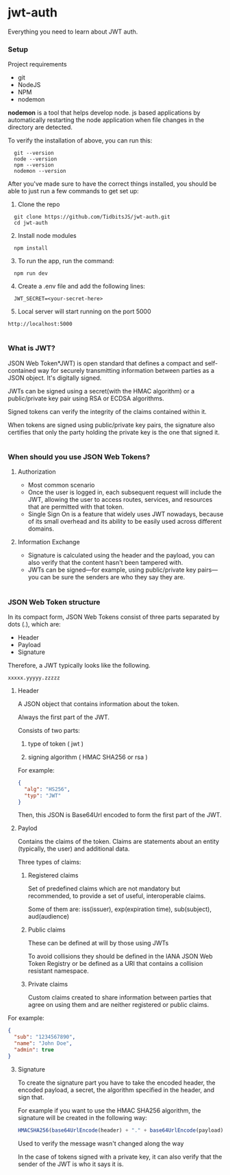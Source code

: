 # jwt-auth

Everything you need to learn about JWT auth.

### Setup

Project requirements

- git
- NodeJS
- NPM
- nodemon

**nodemon** is a tool that helps develop node. js based applications by automatically restarting the node application when file changes in the directory are detected.

To verify the installation of above, you can run this:

```shell
  git --version
  node --version
  npm --version
  nodemon --version
```

After you've made sure to have the correct things installed, you should be able to just run a few commands to get set up:

1. Clone the repo

```shell
  git clone https://github.com/TidbitsJS/jwt-auth.git
  cd jwt-auth
```

2. Install node modules

```shell
  npm install
```

3. To run the app, run the command:

```shell
  npm run dev
```

4. Create a .env file and add the following lines:

```shell
  JWT_SECRET=<your-secret-here>
```

5. Local server will start running on the port 5000

```shell
http://localhost:5000
```

#

### What is JWT?

JSON Web Token\*JWT) is open standard that defines a compact and self-contained way for securely transmitting information between parties as a JSON object. It's digitally signed.

JWTs can be signed using a secret(with the HMAC algorithm) or a public/private key pair using RSA or ECDSA algorithms.

Signed tokens can verify the integrity of the claims contained within it.

When tokens are signed using public/private key pairs, the signature also certifies that only the party holding the private key is the one that signed it.

#

### When should you use JSON Web Tokens?

1. Authorization

   - Most common scenario
   - Once the user is logged in, each subsequent request will include the JWT, allowing the user to access routes, services, and resources that are permitted with that token.
   - Single Sign On is a feature that widely uses JWT nowadays, because of its small overhead and its ability to be easily used across different domains.

2. Information Exchange

   - Signature is calculated using the header and the payload, you can also verify that the content hasn't been tampered with.
   - JWTs can be signed—for example, using public/private key pairs—you can be sure the senders are who they say they are.

#

### JSON Web Token structure

In its compact form, JSON Web Tokens consist of three parts separated by dots (.), which are:

- Header
- Payload
- Signature

Therefore, a JWT typically looks like the following.

```shell
xxxxx.yyyyy.zzzzz
```

1. Header

   A JSON object that contains information about the token.

   Always the first part of the JWT.

   Consists of two parts:

   1. type of token ( jwt )

   2. signing algorithm ( HMAC SHA256 or rsa )

   For example:

   ```json
   {
     "alg": "HS256",
     "typ": "JWT"
   }
   ```

   Then, this JSON is Base64Url encoded to form the first part of the JWT.

2. Paylod

   Contains the claims of the token. Claims are statements about an entity (typically, the user) and additional data.

   Three types of claims:

   1. Registered claims

      Set of predefined claims which are not mandatory but recommended, to provide a set of useful, interoperable claims.

      Some of them are: iss(issuer), exp(expiration time), sub(subject), aud(audience)

   2. Public claims

      These can be defined at will by those using JWTs

      To avoid collisions they should be defined in the IANA JSON Web Token Registry or be defined as a URI that contains a collision resistant namespace.

   3. Private claims

      Custom claims created to share information between parties that agree on using them and are neither registered or public claims.

For example:

```json
{
  "sub": "1234567890",
  "name": "John Doe",
  "admin": true
}
```

3. Signature

   To create the signature part you have to take the encoded header, the encoded payload, a secret, the algorithm specified in the header, and sign that.

   For example if you want to use the HMAC SHA256 algorithm, the signature will be created in the following way:

   ```javascript
   HMACSHA256(base64UrlEncode(header) + "." + base64UrlEncode(payload), secret);
   ```

   Used to verify the message wasn't changed along the way

   In the case of tokens signed with a private key, it can also verify that the sender of the JWT is who it says it is.
